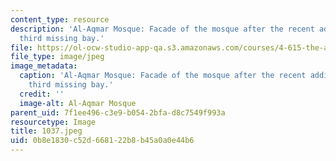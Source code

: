 ```yaml
---
content_type: resource
description: 'Al-Aqmar Mosque: Facade of the mosque after the recent addition of the
  third missing bay.'
file: https://ol-ocw-studio-app-qa.s3.amazonaws.com/courses/4-615-the-architecture-of-cairo-spring-2002/0b8e1830c52d668122b8b45a0a0e44b6_1037.jpeg
file_type: image/jpeg
image_metadata:
  caption: 'Al-Aqmar Mosque: Facade of the mosque after the recent addition of the
    third missing bay.'
  credit: ''
  image-alt: Al-Aqmar Mosque
parent_uid: 7f1ee496-c3e9-b054-2bfa-d8c7549f993a
resourcetype: Image
title: 1037.jpeg
uid: 0b8e1830-c52d-6681-22b8-b45a0a0e44b6
---
```

